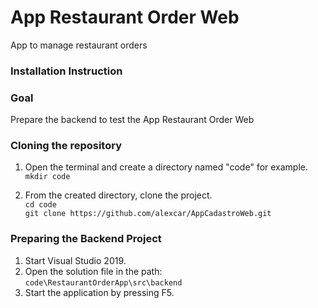 # App Restaurant Order Web
App to manage restaurant orders

### Installation Instruction

### Goal
Prepare the backend to test the App Restaurant Order Web

### Cloning the repository
1. Open the terminal and create a directory named "code" for example.<br>
`mkdir code` 

2. From the created directory, clone the project.<br>
`cd code`<br>
`git clone https://github.com/alexcar/AppCadastroWeb.git`

### Preparing the Backend Project
1. Start Visual Studio 2019.
2. Open the solution file in the path:<br> 
`code\RestaurantOrderApp\src\backend`
3. Start the application by pressing F5.



